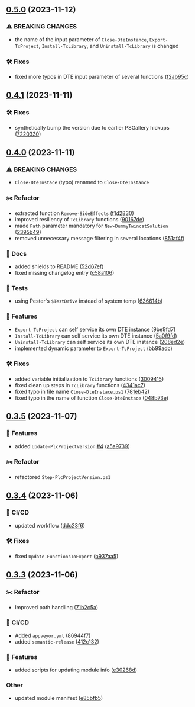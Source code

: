 ## [0.5.0](https://github.com/ahuca/TcPrjMgmt/compare/v0.4.1...v0.5.0) (2023-11-12)


### ⚠ BREAKING CHANGES

* the name of the input parameter of `Close-DteInstance`, `Export-TcProject`, `Install-TcLibrary`, and `Uninstall-TcLibrary` is changed

### 🛠 Fixes

* fixed more typos in DTE input parameter of several functions ([f2ab95c](https://github.com/ahuca/TcPrjMgmt/commit/f2ab95c626b9dfd02071fa72dab3316742b3ca18))

## [0.4.1](https://github.com/ahuca/TcPrjMgmt/compare/v0.4.0...v0.4.1) (2023-11-11)


### 🛠 Fixes

* synthetically bump the version due to earlier PSGallery hickups ([7220330](https://github.com/ahuca/TcPrjMgmt/commit/7220330256d25db71bff7e2eb7d6467c44c124dc))

## [0.4.0](https://github.com/ahuca/TcPrjMgmt/compare/v0.3.5...v0.4.0) (2023-11-11)


### ⚠ BREAKING CHANGES

* `Close-DteInstace` (typo) renamed to `Close-DteInstance`

### :scissors: Refactor

* extracted function `Remove-SideEffects` ([f1d2830](https://github.com/ahuca/TcPrjMgmt/commit/f1d283057d0632bab159b29b1df6fe3f06031920))
* improved resiliency of `TcLibrary` functions ([90167de](https://github.com/ahuca/TcPrjMgmt/commit/90167de2a223d5236cbf97d2997e7a76d80c8c58))
* made `Path` parameter mandatory for `New-DummyTwincatSolution` ([2395b49](https://github.com/ahuca/TcPrjMgmt/commit/2395b4904e9d9b627dfc9aa385c57827d3f920b1))
* removed unnecessary message filtering in several locations ([851af4f](https://github.com/ahuca/TcPrjMgmt/commit/851af4f45b210dcd334623f89ce89c8cf585f468))


### 📔 Docs

* added shields to README ([52d67ef](https://github.com/ahuca/TcPrjMgmt/commit/52d67ef31f427c84ab6522067b45418711982359))
* fixed missing changelog entry ([c58a106](https://github.com/ahuca/TcPrjMgmt/commit/c58a1066a3b77243c0e3864612a8e041aed2d69c))


### 🧪 Tests

* using Pester's `$TestDrive` instead of system temp ([636614b](https://github.com/ahuca/TcPrjMgmt/commit/636614b476ffe60348593497b8e189bfeea17dc7))


### 🚀 Features

* `Export-TcProject` can self service its own DTE instance ([9be9fd7](https://github.com/ahuca/TcPrjMgmt/commit/9be9fd7bcecef891a94665bec8ad0e8882768f8a))
* `Install-TcLibrary` can self service its own DTE instance ([5a0f9fd](https://github.com/ahuca/TcPrjMgmt/commit/5a0f9fd2631a0fc0b0e7ae28136805de953dbb66))
* `Uninstall-TcLibrary` can self service its own DTE instance ([208ed2e](https://github.com/ahuca/TcPrjMgmt/commit/208ed2efd10a1e6c674dc2b83f1b0c2f92aeddbe))
* implemented dynamic parameter to `Export-TcProject` ([bb99adc](https://github.com/ahuca/TcPrjMgmt/commit/bb99adce23c7db8efeceda669fbd9f41931f3fce))


### 🛠 Fixes

* added variable initialization to `TcLibrary` functions ([3009415](https://github.com/ahuca/TcPrjMgmt/commit/3009415051e21eb8156213f67085ccb07e25a62f))
* fixed clean up steps in `TcLibrary` functions ([4341ac7](https://github.com/ahuca/TcPrjMgmt/commit/4341ac77d7ba2aaf0e429f0d95a47d13ec690eab))
* fixed typo in file name `Close-DteInstace.ps1` ([781eb42](https://github.com/ahuca/TcPrjMgmt/commit/781eb42338ce4d634793e610d854774529e61e06))
* fixed typo in the name of function `Close-DteInstace` ([048b73e](https://github.com/ahuca/TcPrjMgmt/commit/048b73ef7483145ba26b5ed83dd84ef1e4ddb4c0))

## [0.3.5](https://github.com/ahuca/TcPrjMgmt/compare/v0.3.4...v0.3.5) (2023-11-07)


### 🚀 Features

* added `Update-PlcProjectVersion` [#4](https://github.com/ahuca/TcPrjMgmt/issues/4) ([a5a9739](https://github.com/ahuca/TcPrjMgmt/commit/a5a97398804189a8dcb0ad4e6cc142acc357ef3d))

### :scissors: Refactor

* refactored `Step-PlcProjectVersion.ps1`

## [0.3.4](https://github.com/ahuca/TcPrjMgmt/compare/v0.3.3...v0.3.4) (2023-11-06)


### 🦊 CI/CD

* updated workflow ([ddc23f6](https://github.com/ahuca/TcPrjMgmt/commit/ddc23f64cdc14cef850d798ab60018ba5d95972e))


### 🛠 Fixes

* fixed  `Update-FunctionsToExport` ([b937aa5](https://github.com/ahuca/TcPrjMgmt/commit/b937aa51dcd0f8de2c7f23c18349a4cf3a06b78c))

## [0.3.3](https://github.com/ahuca/TcPrjMgmt/compare/v0.3.2...v0.3.3) (2023-11-06)


### :scissors: Refactor

* Improved path handling ([71b2c5a](https://github.com/ahuca/TcPrjMgmt/commit/71b2c5a69f3f226eb45d88aa47997a49c5b5edb4))


### 🦊 CI/CD

* Added `appveyor.yml` ([86944f7](https://github.com/ahuca/TcPrjMgmt/commit/86944f74257bdc63a04427a97decff7990e5ca35))
* added `semantic-release` ([412c132](https://github.com/ahuca/TcPrjMgmt/commit/412c132ab66cc62a504444a95ef898112aa57c62))


### 🚀 Features

* added scripts for updating module info ([e30268d](https://github.com/ahuca/TcPrjMgmt/commit/e30268daabbc8610809b4759753289f4d3ec03a6))


### Other

* updated module manifest ([e85bfb5](https://github.com/ahuca/TcPrjMgmt/commit/e85bfb50b93a995bbba4d401be3833fb2be78a14))

